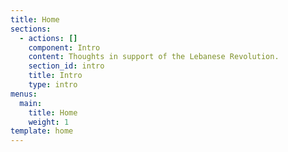 ```yaml
---
title: Home
sections:
  - actions: []
    component: Intro
    content: Thoughts in support of the Lebanese Revolution.
    section_id: intro
    title: Intro
    type: intro
menus:
  main:
    title: Home
    weight: 1
template: home
---
```


